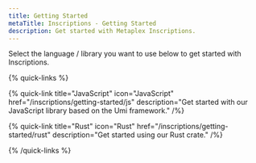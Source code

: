 ```yaml
---
title: Getting Started
metaTitle: Inscriptions - Getting Started
description: Get started with Metaplex Inscriptions.
---
```


Select the language / library you want to use below to get started with Inscriptions.

{% quick-links %}

{% quick-link title="JavaScript" icon="JavaScript" href="/inscriptions/getting-started/js" description="Get started with our JavaScript library based on the Umi framework." /%}

{% quick-link title="Rust" icon="Rust" href="/inscriptions/getting-started/rust" description="Get started using our Rust crate." /%}

{% /quick-links %}
